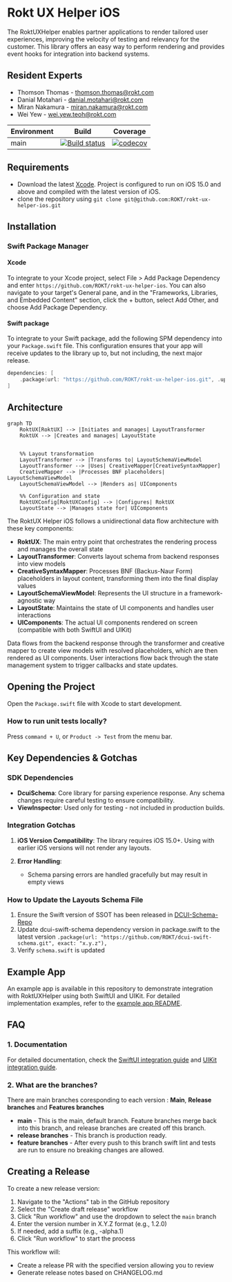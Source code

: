 # Rokt UX Helper iOS

The RoktUXHelper enables partner applications to render tailored user experiences, improving the velocity of testing and relevancy for the customer. This library offers an easy way to perform rendering and provides event hooks for integration into backend systems.

## Resident Experts

- Thomson Thomas - <thomson.thomas@rokt.com>
- Danial Motahari - <danial.motahari@rokt.com>
- Miran Nakamura - <miran.nakamura@rokt.com>
- Wei Yew - <wei.yew.teoh@rokt.com>

| Environment | Build                                                                                                                                                                                     | Coverage                                                                                                                                    |
| ----------- | ----------------------------------------------------------------------------------------------------------------------------------------------------------------------------------------- | ------------------------------------------------------------------------------------------------------------------------------------------- |
| main        | [![Build status](https://github.com/ROKT/rokt-ux-helper-ios/actions/workflows/pull-request.yml/badge.svg)](https://github.com/ROKT/rokt-ux-helper-ios/actions/workflows/pull-request.yml) | [![codecov](https://codecov.io/gh/ROKT/rokt-ux-helper-ios/graph/badge.svg?token=xFMumIDkv8)](https://codecov.io/gh/ROKT/rokt-ux-helper-ios) |

## Requirements

- Download the latest [Xcode](https://developer.apple.com/xcode/). Project is configured to run on iOS 15.0 and above and compiled with the latest version of iOS.
- clone the repository using `git clone git@github.com:ROKT/rokt-ux-helper-ios.git`

## Installation

### Swift Package Manager

#### Xcode

To integrate to your Xcode project, select File > Add Package Dependency and enter
`https://github.com/ROKT/rokt-ux-helper-ios`.
You can also navigate to your target's General pane, and in the "Frameworks, Libraries, and Embedded Content" section, click the + button, select Add Other, and choose Add Package Dependency.

#### Swift package

To integrate to your Swift package, add the following SPM dependency into your `Package.swift` file. This configuration ensures that your app will receive updates to the library up to, but not including, the next major release.

```swift
dependencies: [
    .package(url: "https://github.com/ROKT/rokt-ux-helper-ios.git", .upToNextMajor(from: "0.1.0"))
]
```

## Architecture

```mermaid
graph TD
    RoktUX[RoktUX] --> |Initiates and manages| LayoutTransformer
    RoktUX --> |Creates and manages| LayoutState


    %% Layout transformation
    LayoutTransformer --> |Transforms to| LayoutSchemaViewModel
    LayoutTransformer --> |Uses| CreativeMapper[CreativeSyntaxMapper]
    CreativeMapper --> |Processes BNF placeholders| LayoutSchemaViewModel
    LayoutSchemaViewModel --> |Renders as| UIComponents

    %% Configuration and state
    RoktUXConfig[RoktUXConfig] --> |Configures| RoktUX
    LayoutState --> |Manages state for| UIComponents
```

The RoktUX Helper iOS follows a unidirectional data flow architecture with these key components:

- **RoktUX**: The main entry point that orchestrates the rendering process and manages the overall state
- **LayoutTransformer**: Converts layout schema from backend responses into view models
- **CreativeSyntaxMapper**: Processes BNF (Backus-Naur Form) placeholders in layout content, transforming them into the final display values
- **LayoutSchemaViewModel**: Represents the UI structure in a framework-agnostic way
- **LayoutState**: Maintains the state of UI components and handles user interactions
- **UIComponents**: The actual UI components rendered on screen (compatible with both SwiftUI and UIKit)

Data flows from the backend response through the transformer and creative mapper to create view models with resolved placeholders, which are then rendered as UI components. User interactions flow back through the state management system to trigger callbacks and state updates.

## Opening the Project

Open the `Package.swift` file with Xcode to start development.

### How to run unit tests locally?

Press `command + U`, or `Product -> Test` from the menu bar.

## Key Dependencies & Gotchas

### SDK Dependencies

- **DcuiSchema**: Core library for parsing experience response. Any schema changes require careful testing to ensure compatibility.
- **ViewInspector**: Used only for testing - not included in production builds.

### Integration Gotchas

1. **iOS Version Compatibility**: The library requires iOS 15.0+. Using with earlier iOS versions will not render any layouts.

2. **Error Handling**:
   - Schema parsing errors are handled gracefully but may result in empty views

### How to Update the Layouts Schema File

1. Ensure the Swift version of SSOT has been released in [DCUI-Schema-Repo](https://github.com/ROKT/dcui-layout-schema)
2. Update dcui-swift-schema dependency version in package.swift to the latest version
   `.package(url: "https://github.com/ROKT/dcui-swift-schema.git", exact: "x.y.z"),`
3. Verify `schema.swift` is updated

## Example App

An example app is available in this repository to demonstrate integration with RoktUXHelper using both SwiftUI and UIKit. For detailed implementation examples, refer to the [example app README](https://github.com/ROKT/rokt-ux-helper-ios/tree/main/Example).

## FAQ

### 1. Documentation

For detailed documentation, check the [SwiftUI integration guide](https://docs.rokt.com/server-to-server/ios?platform=swiftui) and [UIKit integration guide](https://docs.rokt.com/server-to-server/ios?platform=uikit).

### 2. What are the branches?

There are main branches coresponding to each version : **Main**, **Release branches** and **Features branches**

- **main** - This is the main, default branch. Feature branches merge back into this branch, and release branches are created off this branch.
- **release branches** - This branch is production ready.
- **feature branches** - After every push to this branch swift lint and tests are run to ensure no breaking changes are allowed.

## Creating a Release

To create a new release version:

1. Navigate to the "Actions" tab in the GitHub repository
2. Select the "Create draft release" workflow
3. Click "Run workflow" and use the dropdown to select the `main` branch
4. Enter the version number in X.Y.Z format (e.g., 1.2.0)
5. If needed, add a suffix (e.g., -alpha.1)
6. Click "Run workflow" to start the process

This workflow will:

- Create a release PR with the specified version allowing you to review
- Generate release notes based on CHANGELOG.md
